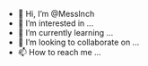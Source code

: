 - 👋 Hi, I’m @MessInch
- 👀 I’m interested in ...
- 🌱 I’m currently learning ...
- 💞️ I’m looking to collaborate on ...
- 📫 How to reach me ...

<!---
MessInch/MessInch is a ✨ special ✨ repository because its `README.md` (this file) appears on your GitHub profile.
You can click the Preview link to take a look at your changes.
--->
